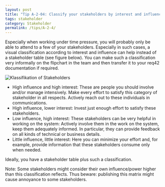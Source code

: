 ```yaml
---
layout: post
title: "Tip A-2-04: Classify your stakeholders by interest and influence."
tags: stakeholder
category: Stakeholder
permalink: /tips/A-2-4/
---
```


Especially when working under time pressure, you will probably only be able to attend to a few of your stakeholders. Especially in such cases, a visual classification according to interest and influence can help instead of a stakeholder table (see figure below). You can make such a classification very informally on the flipchart in the team and then transfer it to your req42 documentation if required.

![Klassifikation of Stakeholders](Images/Stakeholder_Matrix.png)

* High influence and high interest: These are people you should involve and/or manage intensively. Make every effort to satisfy this category of stakeholder in all respects. Actively reach out to these individuals in communications.
* High influence, lower interest: Invest just enough effort to satisfy these stakeholders.
* Low influence, high interest: These stakeholders can be very helpful in working on the system: Actively involve them in the work on the system, keep them adequately informed. In particular, they can provide feedback on all kinds of technical or business details.
* Little influence, little interest: Here you can minimize your effort and, for example, provide information that these stakeholders consume only when needed.

Ideally, you have a stakeholder table plus such a classification.

Note: Some stakeholders might consider their own influence/power higher than this classification reflects. Thus beware: publishing this matrix might cause annoyance to some stakeholders.